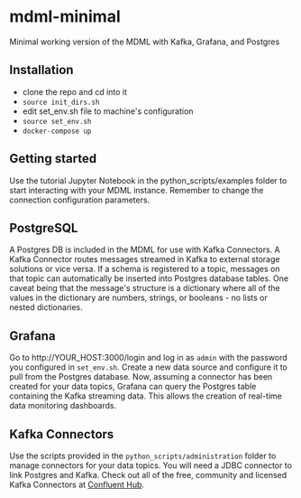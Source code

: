# mdml-minimal
Minimal working version of the MDML with Kafka, Grafana, and Postgres

## Installation
* clone the repo and cd into it
* `source init_dirs.sh`
* edit set_env.sh file to machine's configuration
* `source set_env.sh`
* `docker-compose up`

## Getting started
Use the tutorial Jupyter Notebook in the python_scripts/examples folder to start interacting with your MDML instance. Remember to change the connection configuration parameters.

## PostgreSQL
A Postgres DB is included in the MDML for use with Kafka Connectors. A Kafka Connector routes messages streamed in Kafka to external storage solutions or vice versa. If a schema is registered to a topic, messages on that topic can automatically be inserted into Postgres database tables. One caveat being that the message's structure is a dictionary where all of the values in the dictionary are numbers, strings, or booleans - no lists or nested dictionaries.

## Grafana
Go to http://YOUR_HOST:3000/login and log in as `admin` with the password you configured in `set_env.sh`. Create a new data source and configure it to pull from the Postgres database. Now, assuming a connector has been created for your data topics, Grafana can query the Postgres table containing the Kafka streaming data. This allows the creation of real-time data monitoring dashboards. 

## Kafka Connectors
Use the scripts provided in the `python_scripts/administration` folder to manage connectors for your data topics. You will need a JDBC connector to link Postgres and Kafka. Check out all of the free, community and licensed Kafka Connectors at [Confluent Hub](https://www.confluent.io/hub/).
